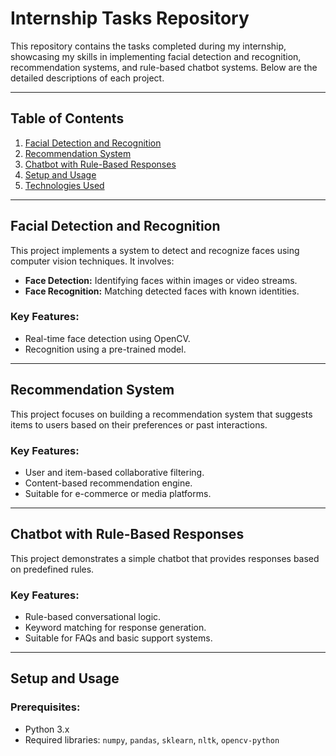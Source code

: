 # Internship Tasks Repository

This repository contains the tasks completed during my internship, showcasing my skills in implementing facial detection and recognition, recommendation systems, and rule-based chatbot systems. Below are the detailed descriptions of each project.

---

## Table of Contents
1. [Facial Detection and Recognition](#facial-detection-and-recognition)
2. [Recommendation System](#recommendation-system)
3. [Chatbot with Rule-Based Responses](#chatbot-with-rule-based-responses)
4. [Setup and Usage](#setup-and-usage)
5. [Technologies Used](#technologies-used)

---

## Facial Detection and Recognition
This project implements a system to detect and recognize faces using computer vision techniques. It involves:
- **Face Detection:** Identifying faces within images or video streams.
- **Face Recognition:** Matching detected faces with known identities.

### Key Features:
- Real-time face detection using OpenCV.
- Recognition using a pre-trained model.

---

## Recommendation System
This project focuses on building a recommendation system that suggests items to users based on their preferences or past interactions.

### Key Features:
- User and item-based collaborative filtering.
- Content-based recommendation engine.
- Suitable for e-commerce or media platforms.

---

## Chatbot with Rule-Based Responses
This project demonstrates a simple chatbot that provides responses based on predefined rules.

### Key Features:
- Rule-based conversational logic.
- Keyword matching for response generation.
- Suitable for FAQs and basic support systems.

---

## Setup and Usage
### Prerequisites:
- Python 3.x
- Required libraries: `numpy`, `pandas`, `sklearn`, `nltk`, `opencv-python`


